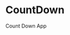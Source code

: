 # CountDown
 Count Down App
      
              
                                                                
                                                                                    
                                                                                          
                                                                             
                                                                
                                           
                       
                   
    
 
   
